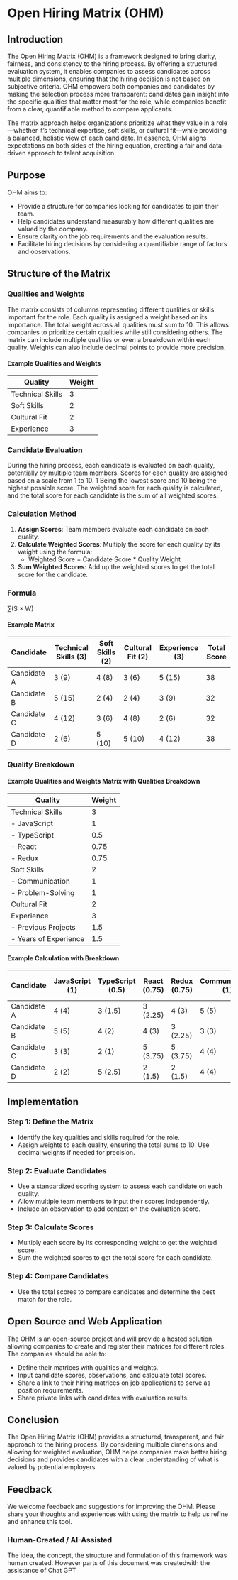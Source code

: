# Open Hiring Matrix (OHM)

## Introduction

The Open Hiring Matrix (OHM) is a framework designed to bring clarity, fairness, and consistency to the hiring process. By offering a structured evaluation system, it enables companies to assess candidates across multiple dimensions, ensuring that the hiring decision is not based on subjective criteria. OHM empowers both companies and candidates by making the selection process more transparent: candidates gain insight into the specific qualities that matter most for the role, while companies benefit from a clear, quantifiable method to compare applicants.

The matrix approach helps organizations prioritize what they value in a role—whether it’s technical expertise, soft skills, or cultural fit—while providing a balanced, holistic view of each candidate. In essence, OHM aligns expectations on both sides of the hiring equation, creating a fair and data-driven approach to talent acquisition.

## Purpose

OHM aims to:

- Provide a structure for companies looking for candidates to join their team.
- Help candidates understand measurably how different qualities are valued by the company.
- Ensure clarity on the job requirements and the evaluation results.
- Facilitate hiring decisions by considering a quantifiable range of factors and observations.

## Structure of the Matrix

### Qualities and Weights

The matrix consists of columns representing different qualities or skills important for the role. Each quality is assigned a weight based on its importance. The total weight across all qualities must sum to 10. This allows companies to prioritize certain qualities while still considering others. The matrix can include multiple qualities or even a breakdown within each quality. Weights can also include decimal points to provide more precision.

#### Example Qualities and Weights

| Quality          | Weight |
| ---------------- | ------ |
| Technical Skills | 3      |
| Soft Skills      | 2      |
| Cultural Fit     | 2      |
| Experience       | 3      |

### Candidate Evaluation

During the hiring process, each candidate is evaluated on each quality, potentially by multiple team members. Scores for each quality are assigned based on a scale from 1 to 10. 1 Being the lowest score and 10 being the highest possible score. The weighted score for each quality is calculated, and the total score for each candidate is the sum of all weighted scores.

### Calculation Method

1. **Assign Scores**: Team members evaluate each candidate on each quality.
2. **Calculate Weighted Scores**: Multiply the score for each quality by its weight using the formula:
   - Weighted Score = Candidate Score \* Quality Weight
3. **Sum Weighted Scores**: Add up the weighted scores to get the total score for the candidate.

### Formula

∑(S × W)

#### Example Matrix

| Candidate   | Technical Skills (3) | Soft Skills (2) | Cultural Fit (2) | Experience (3) | Total Score |
| ----------- | -------------------- | --------------- | ---------------- | -------------- | ----------- |
| Candidate A | 3 (9)                | 4 (8)           | 3 (6)            | 5 (15)         | 38          |
| Candidate B | 5 (15)               | 2 (4)           | 2 (4)            | 3 (9)          | 32          |
| Candidate C | 4 (12)               | 3 (6)           | 4 (8)            | 2 (6)          | 32          |
| Candidate D | 2 (6)                | 5 (10)          | 5 (10)           | 4 (12)         | 38          |

### Quality Breakdown

#### Example Qualities and Weights Matrix with Qualities Breakdown

| Quality               | Weight |
| --------------------- | ------ |
| Technical Skills      | 3      |
| - JavaScript          | 1      |
| - TypeScript          | 0.5    |
| - React               | 0.75   |
| - Redux               | 0.75   |
| Soft Skills           | 2      |
| - Communication       | 1      |
| - Problem-Solving     | 1      |
| Cultural Fit          | 2      |
| Experience            | 3      |
| - Previous Projects   | 1.5    |
| - Years of Experience | 1.5    |

#### Example Calculation with Breakdown

| Candidate   | JavaScript (1) | TypeScript (0.5) | React (0.75) | Redux (0.75) | Communication (1) | Problem-Solving (1) | Cultural Fit (2) | Previous Projects (1.5) | Years of Experience (1.5) | Total Score |
| ----------- | -------------- | ---------------- | ------------ | ------------ | ----------------- | ------------------- | ---------------- | ----------------------- | ------------------------- | ----------- |
| Candidate A | 4 (4)          | 3 (1.5)          | 3 (2.25)     | 4 (3)        | 5 (5)             | 4 (4)               | 3 (6)            | 5 (7.5)                 | 4 (6)                     | 39.25       |
| Candidate B | 5 (5)          | 4 (2)            | 4 (3)        | 3 (2.25)     | 3 (3)             | 5 (5)               | 4 (8)            | 4 (6)                   | 3 (4.5)                   | 38.75       |
| Candidate C | 3 (3)          | 2 (1)            | 5 (3.75)     | 5 (3.75)     | 4 (4)             | 3 (3)               | 5 (10)           | 3 (4.5)                 | 5 (7.5)                   | 40.5        |
| Candidate D | 2 (2)          | 5 (2.5)          | 2 (1.5)      | 2 (1.5)      | 4 (4)             | 5 (5)               | 5 (10)           | 4 (6)                   | 5 (7.5)                   | 40          |

## Implementation

### Step 1: Define the Matrix

- Identify the key qualities and skills required for the role.
- Assign weights to each quality, ensuring the total sums to 10. Use decimal weights if needed for precision.

### Step 2: Evaluate Candidates

- Use a standardized scoring system to assess each candidate on each quality.
- Allow multiple team members to input their scores independently.
- Include an observation to add context on the evaluation score.

### Step 3: Calculate Scores

- Multiply each score by its corresponding weight to get the weighted score.
- Sum the weighted scores to get the total score for each candidate.

### Step 4: Compare Candidates

- Use the total scores to compare candidates and determine the best match for the role.

## Open Source and Web Application

The OHM is an open-source project and will provide a hosted solution allowing companies to create and register their matrices for different roles. The companies should be able to:

- Define their matrices with qualities and weights.
- Input candidate scores, observations, and calculate total scores.
- Share a link to their hiring matrices on job applications to serve as position requirements.
- Share private links with candidates with evaluation results.

## Conclusion

The Open Hiring Matrix (OHM) provides a structured, transparent, and fair approach to the hiring process. By considering multiple dimensions and allowing for weighted evaluation, OHM helps companies make better hiring decisions and provides candidates with a clear understanding of what is valued by potential employers.

## Feedback

We welcome feedback and suggestions for improving the OHM. Please share your thoughts and experiences with using the matrix to help us refine and enhance this tool.

### Human-Created / AI-Assisted

The idea, the concept, the structure and formulation of this framework was human created. However parts of this document was createdwith the assistance of Chat GPT
